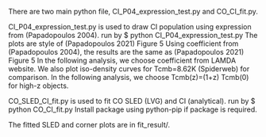 There are two main python file, CI_P04_expression_test.py and CO_CI_fit.py.

CI_P04_expression_test.py is used to draw CI population using expression from (Papadopoulos 2004).
run by 
$ python CI_P04_expression_test.py
The plots are style of (Papadopoulos 2021) Figure 5
Using coefficient from (Papadopoulos 2004), the results are the same as (Papadopoulos 2021) Figure 5
In the following analysis, we choose coefficient from LAMDA website.
We also plot iso-density curves for Tcmb=8.62K (Spiderweb) for comparison.
In the following analysis, we choose Tcmb(z)=(1+z) Tcmb(0) for high-z objects.

CO_SLED_CI_fit.py is used to fit CO SLED (LVG) and CI (analytical).
run by
$ python CO_CI_fit.py
Install package using python-pip if package is required.

The fitted SLED and corner plots are in fit_result/.

